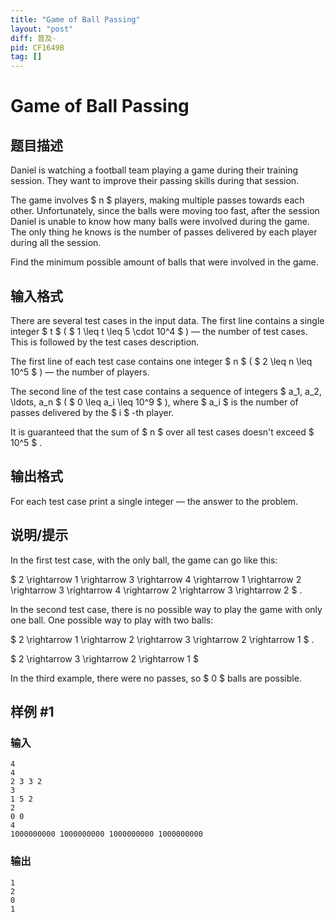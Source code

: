 ```yaml
---
title: "Game of Ball Passing"
layout: "post"
diff: 普及-
pid: CF1649B
tag: []
---
```


# Game of Ball Passing

## 题目描述

Daniel is watching a football team playing a game during their training session. They want to improve their passing skills during that session.

The game involves $ n $ players, making multiple passes towards each other. Unfortunately, since the balls were moving too fast, after the session Daniel is unable to know how many balls were involved during the game. The only thing he knows is the number of passes delivered by each player during all the session.

Find the minimum possible amount of balls that were involved in the game.

## 输入格式

There are several test cases in the input data. The first line contains a single integer $ t $ ( $ 1 \leq t \leq 5 \cdot 10^4 $ ) — the number of test cases. This is followed by the test cases description.

The first line of each test case contains one integer $ n $ ( $ 2 \leq n \leq 10^5 $ ) — the number of players.

The second line of the test case contains a sequence of integers $ a_1, a_2, \ldots, a_n $ ( $ 0 \leq a_i \leq 10^9 $ ), where $ a_i $ is the number of passes delivered by the $ i $ -th player.

It is guaranteed that the sum of $ n $ over all test cases doesn't exceed $ 10^5 $ .

## 输出格式

For each test case print a single integer — the answer to the problem.

## 说明/提示

In the first test case, with the only ball, the game can go like this:

 $ 2 \rightarrow 1 \rightarrow 3 \rightarrow 4 \rightarrow 1 \rightarrow 2 \rightarrow 3 \rightarrow 4 \rightarrow 2 \rightarrow 3 \rightarrow 2 $ .

In the second test case, there is no possible way to play the game with only one ball. One possible way to play with two balls:

 $ 2 \rightarrow 1 \rightarrow 2 \rightarrow 3 \rightarrow 2 \rightarrow 1 $ .

 $ 2 \rightarrow 3 \rightarrow 2 \rightarrow 1 $

In the third example, there were no passes, so $ 0 $ balls are possible.

## 样例 #1

### 输入

```
4
4
2 3 3 2
3
1 5 2
2
0 0
4
1000000000 1000000000 1000000000 1000000000
```

### 输出

```
1
2
0
1
```


